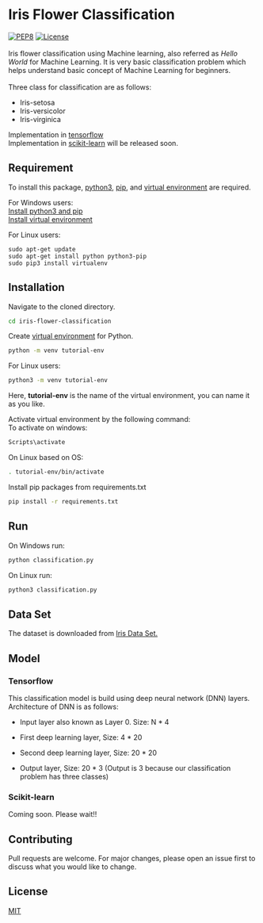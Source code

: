 # Iris Flower Classification
[![PEP8](https://img.shields.io/badge/code%20style-pep8-green.svg)](https://www.python.org/dev/peps/pep-0008/)
[![License](http://img.shields.io/:license-mit-blue.svg?style=flat-square)](https://github.com/Vaaceph/iris-flower-classification/blob/master/LICENSE.md)  </br></br>
Iris flower classification using Machine learning, also referred as *Hello World* for Machine Learning. It is very basic classification problem which helps understand basic concept of Machine Learning for beginners. </br></br>
Three class for classification are as follows:</br>

* Iris-setosa
* Iris-versicolor
* Iris-virginica

Implementation in [tensorflow](https://github.com/tensorflow/tensorflow) </br> Implementation in [scikit-learn](https://github.com/scikit-learn/scikit-learn) will be released soon.

## Requirement

To install this package, [python3](https://www.python.org/), [pip](https://pypi.org/project/pip/), and [virtual environment](https://docs.python.org/3/library/venv.html) are required.

For Windows users: </br>
[Install python3 and pip](https://phoenixnap.com/kb/how-to-install-python-3-windows)</br>
[Install virtual environment](https://programwithus.com/learn-to-code/Pip-and-virtualenv-on-Windows/)

For Linux users:

```
sudo apt-get update
sudo apt-get install python python3-pip
sudo pip3 install virtualenv 
```

## Installation

Navigate to the cloned directory.

```bash
cd iris-flower-classification
```

Create [virtual environment](https://docs.python.org/3/tutorial/venv.html) for Python.

```bash
python -m venv tutorial-env
```

For Linux users:

```bash
python3 -m venv tutorial-env
```

Here, **tutorial-env** is the name of the virtual environment, you can name it as you like.

Activate virtual environment by the following command: </br>
To activate on windows:

```bash
Scripts\activate
```

On Linux based on OS:

```bash
. tutorial-env/bin/activate
```

Install pip packages from requirements.txt

```bash
pip install -r requirements.txt
```

## Run

On Windows run:

```bash
python classification.py
```

On Linux run:

```bash
python3 classification.py
```

## Data Set

The dataset is downloaded from [Iris Data Set.](http://archive.ics.uci.edu/ml/datasets/Iris)

## Model

### Tensorflow

This classification model is build using deep neural network (DNN) layers. Architecture of DNN is as follows: </br>

* Input layer also known as Layer 0. Size: N * 4

* First deep learning layer, Size: 4 * 20

* Second deep learning layer, Size: 20 * 20

* Output layer, Size: 20 * 3 (Output is 3 because our classification problem has three classes)

### Scikit-learn

Coming soon. Please wait!!

## Contributing

Pull requests are welcome. For major changes, please open an issue first to discuss what you would like to change.

## License

[MIT](https://github.com/Vaaceph/iris-flower-classification/blob/master/LICENSE.md)
